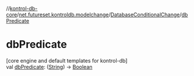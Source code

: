 //[kontrol-db-core](../../../index.md)/[net.futureset.kontroldb.modelchange](../index.md)/[DatabaseConditionalChange](index.md)/[dbPredicate](db-predicate.md)

# dbPredicate

[core engine and default templates for kontrol-db]\
val [dbPredicate](db-predicate.md): ([String](https://kotlinlang.org/api/latest/jvm/stdlib/kotlin/-string/index.html)) -&gt; [Boolean](https://kotlinlang.org/api/latest/jvm/stdlib/kotlin/-boolean/index.html)

